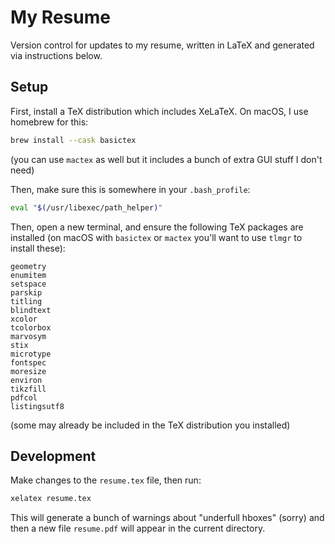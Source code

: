 # My Resume

Version control for updates to my resume, written in LaTeX and generated via instructions below.

## Setup

First, install a TeX distribution which includes XeLaTeX. On macOS, I use homebrew for this:

```sh
brew install --cask basictex
```

(you can use `mactex` as well but it includes a bunch of extra GUI stuff I don't need)

Then, make sure this is somewhere in your `.bash_profile`:

```sh
eval "$(/usr/libexec/path_helper)"
```

Then, open a new terminal, and ensure the following TeX packages are installed (on macOS with `basictex` or `mactex` you'll want to use `tlmgr` to install these):

```
geometry
enumitem
setspace
parskip
titling
blindtext
xcolor
tcolorbox
marvosym
stix
microtype
fontspec
moresize
environ
tikzfill
pdfcol
listingsutf8
```

(some may already be included in the TeX distribution you installed)

## Development

Make changes to the `resume.tex` file, then run:

```sh
xelatex resume.tex
```

This will generate a bunch of warnings about "underfull hboxes" (sorry) and then a new file `resume.pdf` will appear in the current directory.

